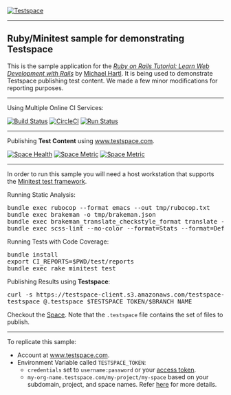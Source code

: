[![Testspace](http://www.testspace.com/public/img/testspace_logo.png)](http://www.testspace.com)
***

## Ruby/Minitest sample for demonstrating Testspace 

This is the sample application for the [*Ruby on Rails Tutorial: Learn Web Development with Rails*](http://www.railstutorial.org/) by [Michael Hartl](http://www.michaelhartl.com/). It is being used to demonstrate Testspace  publishing test content. 
We made a few minor modifications for reporting purposes. 

***
Using Multiple Online CI Services:

[![Build Status](https://travis-ci.org/testspace-samples/ruby.minitest.svg?branch=master)](https://travis-ci.org/testspace-samples/ruby.minitest)
[![CircleCI](https://circleci.com/gh/munderseth/ruby.minitest.svg?style=svg)](https://circleci.com/gh/munderseth/ruby.minitest)
[![Run Status](https://api.shippable.com/projects/574508792a8192902e21502e/badge?branch=master)](https://app.shippable.com/projects/574508792a8192902e21502e)

***
Publishing **Test Content** using www.testspace.com.

[![Space Health](http://munderseth.stridespace.com/projects/273/spaces/883/badge)](http://munderseth.stridespace.com/projects/273/spaces/883 "Test Cases")
[![Space Metric](http://munderseth.stridespace.com/projects/273/spaces/883/metrics/266/badge)](http://munderseth.stridespace.com/spaces/883/schema/Code%20Coverage "Code Coverage (lines)")
[![Space Metric](http://munderseth.stridespace.com/projects/273/spaces/883/metrics/267/badge)](http://munderseth.stridespace.com/spaces/883/schema/Static%20Analysis "Static Analysis (issues)")

***
In order to run this sample you will need a host workstation that supports the [Minitest test framework](http://docs.seattlerb.org/minitest/). 


Running Static Analysis: 

<pre>
bundle exec rubocop --format emacs --out tmp/rubocop.txt
bundle exec brakeman -o tmp/brakeman.json
bundle exec brakeman_translate_checkstyle_format translate --file="tmp/brakeman.json" > tmp/brakeman_checkstyle.xml
bundle exec scss-lint --no-color --format=Stats --format=Default --out=tmp/scss-lint.txt  app/assets/stylesheets/
</pre> 

Running Tests with Code Coverage: 

<pre>
bundle install
export CI_REPORTS=$PWD/test/reports
bundle exec rake minitest test
</pre> 

Publishing Results using **Testspace**: 

<pre>
curl -s https://testspace-client.s3.amazonaws.com/testspace-linux.tgz | sudo tar -zxvf- -C /usr/local/bin
testspace @.testspace $TESTSPACE_TOKEN/$BRANCH_NAME
</pre> 

Checkout the [Space](http://munderseth.stridespace.com/spaces/883). Note that the `.testspace` file contains the set of files to publish. 



***

To replicate this sample: 
  - Account at www.testspace.com.
  - Environment Variable called `TESTSPACE_TOKEN`:
    - `credentials` set to `username:password` or your [access token](http://help.testspace.com/using-your-organization:user-settings).
    - `my-org-name.testspace.com/my-project/my-space` based on your subdomain, project, and space names. Refer [here](http://help.testspace.com/reference:runner-reference#login-credentials) for more details. 
  
   
 